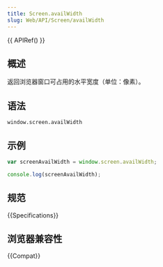```yaml
---
title: Screen.availWidth
slug: Web/API/Screen/availWidth
---
```


{{ APIRef() }}

## 概述

返回浏览器窗口可占用的水平宽度（单位：像素）。

## 语法

```plain
window.screen.availWidth
```

## 示例

```js
var screenAvailWidth = window.screen.availWidth;

console.log(screenAvailWidth);
```

## 规范

{{Specifications}}

## 浏览器兼容性

{{Compat}}
